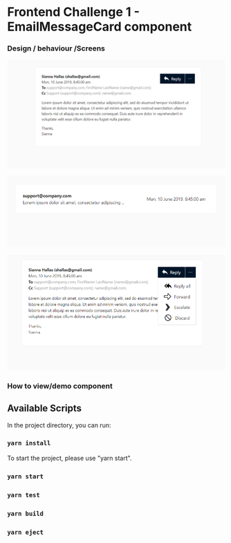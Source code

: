 # Frontend Challenge 1 - EmailMessageCard component

### Design / behaviour /Screens

![expanded_view](/readme-images/expanded_view.PNG)

![collapsed_view](/readme-images/collapsed_view.PNG)

![menu_options_view](/readme-images/menu_options_view.png)

### How to view/demo component

## Available Scripts

In the project directory, you can run:

### `yarn install`

To start the project, please use "yarn start".

### `yarn start`

### `yarn test`

### `yarn build`

### `yarn eject`
